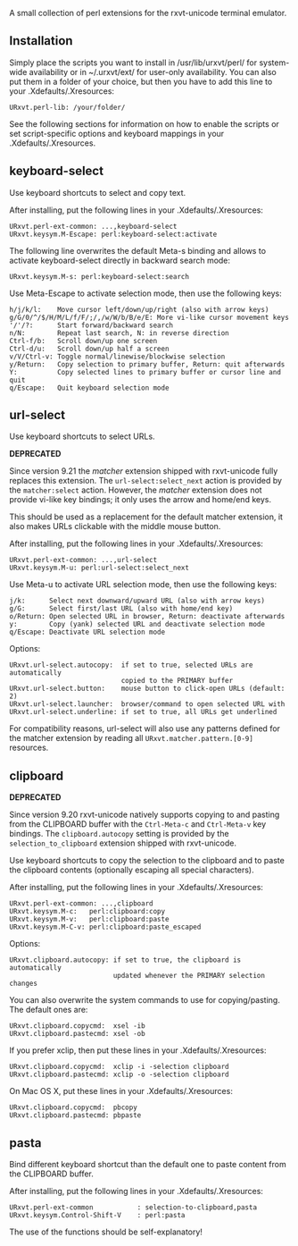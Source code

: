 A small collection of perl extensions for the rxvt-unicode terminal emulator.

Installation
------------
Simply place the scripts you want to install in /usr/lib/urxvt/perl/ for
system-wide availability or in ~/.urxvt/ext/ for user-only availability.
You can also put them in a folder of your choice, but then you have to add this
line to your .Xdefaults/.Xresources:

    URxvt.perl-lib: /your/folder/

See the following sections for information on how to enable the scripts or set
script-specific options and keyboard mappings in your .Xdefaults/.Xresources.


keyboard-select
---------------
Use keyboard shortcuts to select and copy text.

After installing, put the following lines in your .Xdefaults/.Xresources:

    URxvt.perl-ext-common: ...,keyboard-select
    URxvt.keysym.M-Escape: perl:keyboard-select:activate

The following line overwrites the default Meta-s binding and allows to activate
keyboard-select directly in backward search mode:

    URxvt.keysym.M-s: perl:keyboard-select:search

Use Meta-Escape to activate selection mode, then use the following keys:

    h/j/k/l:    Move cursor left/down/up/right (also with arrow keys)
    g/G/0/^/$/H/M/L/f/F/;/,/w/W/b/B/e/E: More vi-like cursor movement keys
    '/'/?:      Start forward/backward search
    n/N:        Repeat last search, N: in reverse direction
    Ctrl-f/b:   Scroll down/up one screen
    Ctrl-d/u:   Scroll down/up half a screen
    v/V/Ctrl-v: Toggle normal/linewise/blockwise selection
    y/Return:   Copy selection to primary buffer, Return: quit afterwards
    Y:          Copy selected lines to primary buffer or cursor line and quit
    q/Escape:   Quit keyboard selection mode


url-select
----------
Use keyboard shortcuts to select URLs.

**DEPRECATED**

Since version 9.21 the *matcher* extension shipped with rxvt-unicode fully
replaces this extension. The `url-select:select_next` action is provided by the
`matcher:select` action. However, the *matcher* extension does not provide
vi-like key bindings; it only uses the arrow and home/end keys.

This should be used as a replacement for the default matcher extension, it also
makes URLs clickable with the middle mouse button.

After installing, put the following lines in your .Xdefaults/.Xresources:

    URxvt.perl-ext-common: ...,url-select
    URxvt.keysym.M-u: perl:url-select:select_next

Use Meta-u to activate URL selection mode, then use the following keys:

    j/k:      Select next downward/upward URL (also with arrow keys)
    g/G:      Select first/last URL (also with home/end key)
    o/Return: Open selected URL in browser, Return: deactivate afterwards
    y:        Copy (yank) selected URL and deactivate selection mode
    q/Escape: Deactivate URL selection mode

Options:

    URxvt.url-select.autocopy:  if set to true, selected URLs are automatically
                                copied to the PRIMARY buffer
    URxvt.url-select.button:    mouse button to click-open URLs (default: 2)
    URxvt.url-select.launcher:  browser/command to open selected URL with
    URxvt.url-select.underline: if set to true, all URLs get underlined

For compatibility reasons, url-select will also use any patterns defined for
the matcher extension by reading all `URxvt.matcher.pattern.[0-9]` resources.


clipboard
---------

**DEPRECATED**

Since version 9.20 rxvt-unicode natively supports copying to and pasting from
the CLIPBOARD buffer with the `Ctrl-Meta-c` and `Ctrl-Meta-v` key bindings. The
`clipboard.autocopy` setting is provided by the `selection_to_clipboard`
extension shipped with rxvt-unicode.

Use keyboard shortcuts to copy the selection to the clipboard and to paste the
clipboard contents (optionally escaping all special characters).

After installing, put the following lines in your .Xdefaults/.Xresources:

    URxvt.perl-ext-common: ...,clipboard
    URxvt.keysym.M-c:   perl:clipboard:copy
    URxvt.keysym.M-v:   perl:clipboard:paste
    URxvt.keysym.M-C-v: perl:clipboard:paste_escaped

Options:

    URxvt.clipboard.autocopy: if set to true, the clipboard is automatically
                              updated whenever the PRIMARY selection changes

You can also overwrite the system commands to use for copying/pasting.
The default ones are:

    URxvt.clipboard.copycmd:  xsel -ib
    URxvt.clipboard.pastecmd: xsel -ob

If you prefer xclip, then put these lines in your .Xdefaults/.Xresources:

    URxvt.clipboard.copycmd:  xclip -i -selection clipboard
    URxvt.clipboard.pastecmd: xclip -o -selection clipboard

On Mac OS X, put these lines in your .Xdefaults/.Xresources:

    URxvt.clipboard.copycmd:  pbcopy
    URxvt.clipboard.pastecmd: pbpaste

pasta
-----

Bind different keyboard shortcut than the default one to paste content
from the CLIPBOARD buffer.

After installing, put the following lines in your .Xdefaults/.Xresources:

    URxvt.perl-ext-common           : selection-to-clipboard,pasta
    URxvt.keysym.Control-Shift-V    : perl:pasta

The use of the functions should be self-explanatory!
